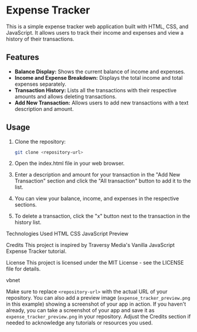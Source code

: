 # Expense Tracker

This is a simple expense tracker web application built with HTML, CSS, and JavaScript. It allows users to track their income and expenses and view a history of their transactions.

## Features

- **Balance Display:** Shows the current balance of income and expenses.
- **Income and Expense Breakdown:** Displays the total income and total expenses separately.
- **Transaction History:** Lists all the transactions with their respective amounts and allows deleting transactions.
- **Add New Transaction:** Allows users to add new transactions with a text description and amount.

## Usage

1. Clone the repository:

   ```bash
   git clone <repository-url>
1. Open the index.html file in your web browser.

2. Enter a description and amount for your transaction in the "Add New Transaction" section and click the "All transaction" button to add it to the list.

3. You can view your balance, income, and expenses in the respective sections.

4. To delete a transaction, click the "x" button next to the transaction in the history list.

Technologies Used
HTML
CSS
JavaScript
Preview

Credits
This project is inspired by Traversy Media's Vanilla JavaScript Expense Tracker tutorial.

License
This project is licensed under the MIT License - see the LICENSE file for details.

vbnet

Make sure to replace `<repository-url>` with the actual URL of your repository. You can also add a preview image (`expense_tracker_preview.png` in this example) showing a screenshot of your app in action. If you haven't already, you can take a screenshot of your app and save it as `expense_tracker_preview.png` in your repository. Adjust the Credits section if needed to acknowledge any tutorials or resources you used.
